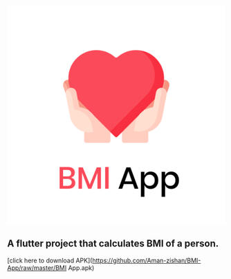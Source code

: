 <p align="center"><img src="android/app/src/main/res/mipmap-hdpi/ic_launcher.png"></p>

## A flutter project that calculates BMI of a person.
[click here to download APK](https://github.com/Aman-zishan/BMI-App/raw/master/BMI App.apk)
